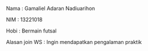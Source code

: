 Nama : Gamaliel Adaran Nadiuarihon

NIM : 13221018

Hobi : Bermain futsal

Alasan join WS : Ingin mendapatkan pengalaman praktik